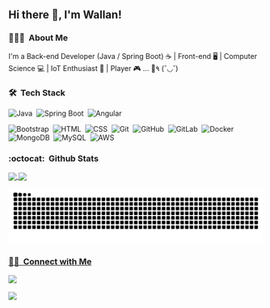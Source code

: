 <h2>Hi there 👋, I'm Wallan!</h2>

<!--
**wallanpsantos/wallanpsantos** is a ✨ _special_ ✨ repository because its `README.md` (this file) appears on your GitHub profile.

Here are some ideas to get you started:

- 🔭 I’m currently working on ...
- 🌱 I’m currently learning ...
- 👯 I’m looking to collaborate on ...
- 🤔 I’m looking for help with ...
- 💬 Ask me about ...
- 📫 How to reach me: ...
- 😄 Pronouns: ...
- ⚡ Fun fact: ...
-->
### 👨🏻‍💻 &nbsp;About Me

I'm a Back-end Developer (Java / Spring Boot) ☕ | Front-end 🖥 | Computer Science 💻 | IoT Enthusiast 🤖 | Player 🎮 ... 🍺٩ (˘◡˘)

### 🛠 &nbsp;Tech Stack
![Java](https://img.shields.io/badge/-Java-05122A?style=flat&logo=java)&nbsp;
![Spring Boot](https://img.shields.io/badge/-Spring%20Boot-05122A?style=flat&logo=springboot)&nbsp;
![Angular](https://img.shields.io/badge/-Angular-05122A?style=flat&logo=angular)&nbsp;

<!--
![React](https://img.shields.io/badge/-React-05122A?style=flat&logo=react)&nbsp;
![Next.js](https://img.shields.io/badge/-Next.js-05122A?style=flat&logo=next.js)&nbsp;
![Node.js](https://img.shields.io/badge/-Node.js-05122A?style=flat&logo=node.js)&nbsp;
-->
![Bootstrap](https://img.shields.io/badge/-Bootstrap-05122A?style=flat&logo=bootstrap&logoColor=563D7C)&nbsp;
![HTML](https://img.shields.io/badge/-HTML-05122A?style=flat&logo=HTML5)&nbsp;
![CSS](https://img.shields.io/badge/-CSS-05122A?style=flat&logo=CSS3&logoColor=1572B6)&nbsp;
![Git](https://img.shields.io/badge/-Git-05122A?style=flat&logo=git)&nbsp;
![GitHub](https://img.shields.io/badge/-GitHub-05122A?style=flat&logo=github)&nbsp;
![GitLab](https://img.shields.io/badge/-GitLab-05122A?style=flat&logo=gitlab)&nbsp;
![Docker](https://img.shields.io/badge/-Docker-05122A?style=flat&logo=docker)&nbsp;
![MongoDB](https://img.shields.io/badge/-MongoDB-05122A?style=flat&logo=mongodb)&nbsp;
![MySQL](https://img.shields.io/badge/-MySQL-05122A?style=flat&logo=mysql)&nbsp;
![AWS](https://img.shields.io/badge/-AWS-05122A?style=flat&logo=amazon)&nbsp;

### :octocat: &nbsp;Github Stats

<div>
  <a href="https://github.com/wallanpsantos">
  <img height="180em"   align="center" src="https://github-readme-stats.vercel.app/api?username=wallanpsantos&show_icons=true&theme=dracula&include_all_commits=true&count_private=true"/>
  <img height="180em"  align="center" src="https://github-readme-stats.vercel.app/api/top-langs/?username=wallanpsantos&&layout=compact&hide=shell&theme=dracula"/>
</div>
  
 ![Snake animation](https://github.com/wallanpsantos/wallanpsantos/blob/output/github-contribution-grid-snake.svg)
  
### 🤝🏻 &nbsp;Connect with Me

  <a href="https://www.linkedin.com/in/wallanpsantos/" target="_blank"><img src="https://img.shields.io/badge/-LinkedIn-%230077B5?style=for-the-badge&logo=linkedin&logoColor=white" target="_blank"></a> 
  
 <a href="https://www.instagram.com/wallanpsantos/" target="_blank"><img src="https://img.shields.io/badge/-Instagram-%23E4405F?style=for-the-badge&logo=instagram&logoColor=white" target="_blank"></a>
   
